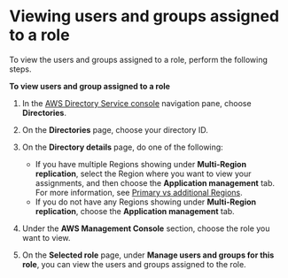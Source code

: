 # Viewing users and groups assigned to a role<a name="view_role_details"></a>

To view the users and groups assigned to a role, perform the following steps\.

**To view users and group assigned to a role**

1. In the [AWS Directory Service console](https://console.aws.amazon.com/directoryservicev2/) navigation pane, choose **Directories**\.

1. On the **Directories** page, choose your directory ID\.

1. On the **Directory details** page, do one of the following:
   + If you have multiple Regions showing under **Multi\-Region replication**, select the Region where you want to view your assignments, and then choose the **Application management** tab\. For more information, see [Primary vs additional Regions](multi-region-global-primary-additional.md)\.
   + If you do not have any Regions showing under **Multi\-Region replication**, choose the **Application management** tab\.

1. Under the **AWS Management Console** section, choose the role you want to view\. 

1. On the **Selected role** page, under **Manage users and groups for this role**, you can view the users and groups assigned to the role\.